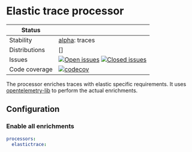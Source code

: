 # Elastic trace processor

<!-- status autogenerated section -->
| Status        |           |
| ------------- |-----------|
| Stability     | [alpha]: traces   |
| Distributions | [] |
| Issues        | [![Open issues](https://img.shields.io/github/issues-search/open-telemetry/opentelemetry-collector-contrib?query=is%3Aissue%20is%3Aopen%20label%3Aprocessor%2Felastictrace%20&label=open&color=orange&logo=opentelemetry)](https://github.com/open-telemetry/opentelemetry-collector-contrib/issues?q=is%3Aopen+is%3Aissue+label%3Aprocessor%2Felastictrace) [![Closed issues](https://img.shields.io/github/issues-search/open-telemetry/opentelemetry-collector-contrib?query=is%3Aissue%20is%3Aclosed%20label%3Aprocessor%2Felastictrace%20&label=closed&color=blue&logo=opentelemetry)](https://github.com/open-telemetry/opentelemetry-collector-contrib/issues?q=is%3Aclosed+is%3Aissue+label%3Aprocessor%2Felastictrace) |
| Code coverage | [![codecov](https://codecov.io/github/open-telemetry/opentelemetry-collector-contrib/graph/main/badge.svg?component=processor_elastictrace)](https://app.codecov.io/gh/open-telemetry/opentelemetry-collector-contrib/tree/main/?components%5B0%5D=processor_elastictrace&displayType=list) |

[alpha]: https://github.com/open-telemetry/opentelemetry-collector/blob/main/docs/component-stability.md#alpha
<!-- end autogenerated section -->

The processor enriches traces with elastic specific requirements. It uses [opentelemetry-lib](https://github.com/elastic/opentelemetry-lib/) to perform the actual enrichments.


## Configuration

### Enable all enrichments

```yaml
processors:
  elastictrace:
```
